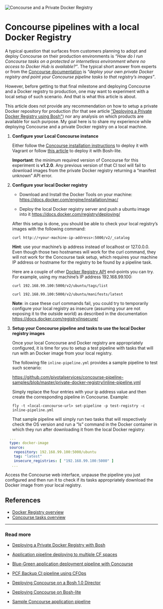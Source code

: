 ![Concourse and a Private Docker Registry](https://raw.githubusercontent.com/pivotalservices/concourse-pipeline-samples/master/common/images/concourse-and-private-registry.jpg)

# Concourse pipelines with a local Docker Registry

A typical question that surfaces from customers planning to adopt and deploy Concourse on their production environments is _“How do I run Concourse tasks on a protected or internetless environment where no access to Docker Hub is available?”_. The typical short answer from experts or from the [Concourse documentation](http://concourse-ci.org/running-tasks.html) is _“deploy your own private Docker registry and point your Concourse pipeline tasks to that registry’s images”_.

However, before getting to that final milestone and deploying Concourse and a Docker registry to production, one may want to experiment with a local setup of such scenario. And that is what this article is about.

This article does not provide any recommendation on how to setup a private Docker repository for production (for that see article ["Deploying a Private Docker Registry using Bosh"](https://github.com/pivotalservices/concourse-pipeline-samples/tree/master/private-docker-registry/docker-registry-release)) nor any analysis on which products are available for such purpose. My goal here is to share my experience while deploying Concourse and a private Docker registry on a local machine.


1. **Configure your Local Concourse instance**

   Either follow the [Concourse installation instructions](http://concourse-ci.org/vagrant.html) to deploy it  with Vagrant or follow [this article](https://github.com/pivotalservices/concourse-pipeline-samples/tree/master/concourse-on-bosh-lite) to deploy it with Bosh-lite.

   **Important**: the minimum required version of Concourse for this experiment is **v1.2.0**. Any previous version of that CI tool will fail to download images from the private Docker registry returning a “manifest unknown” API error.

2. **Configure your local Docker registry**

   - Download and Install the Docker Tools on your machine: https://docs.docker.com/engine/installation/mac/

   - Deploy the local Docker registry server and push a ubuntu image into it https://docs.docker.com/registry/deploying/

   After this setup is done, you should be able to check your local registry’s images with the following command:

   ```curl http://<your-machine-ip-address>:5000/v2/_catalog```

   **Hint**: use your machine’s ip address instead of localhost or 127.0.0.0.
   Even though those two hostnames will work for the curl command, they will not work for the Concourse task setup, which requires your machine IP address or hostname for the registry to be found by a pipeline task.

   Here are a couple of other [Docker Registry API](https://docs.docker.com/registry/spec/api/) end-points you can try.
   For example, using my machine’s IP address 192.168.99.100:

     ```curl 192.168.99.100:5000/v2/ubuntu/tags/list ```

     ```curl 192.168.99.100:5000/v2/ubuntu/manifests/latest ```

   **Note**: in case these curl commands fail, you could try to temporarily configure your local registry as insecure (assuming your are not exposing it to the outside world) as described in the documentation https://docs.docker.com/registry/insecure/

3. **Setup your Concourse pipeline and tasks to use the local Docker registry images**

   Once your local Concourse and Docker registry are appropriately configured, it is time for you to setup a test pipeline with tasks that will run with an Docker image from your local registry.

   The following file ```inline-pipeline.yml``` provides a sample pipeline to test such scenario:

   https://github.com/pivotalservices/concourse-pipeline-samples/blob/master/private-docker-registry/inline-pipeline.yml

   Simply replace the four entries <your-ip-address-goes-here> with your ip address value and then create the corresponding pipeline in Concourse. Example:

   ```fly -t <local-concourse-url> set-pipeline -p test-registry -c inline-pipeline.yml ```

   That sample pipeline will simply run two tasks that will respectively check the OS version and run a “ls” command in the Docker container in which they run after downloading it from the local Docker registry:

``` yaml
  ...
  type: docker-image
  source:
    repository: 192.168.99.100:5000/ubuntu
    tag: "latest"
    insecure_registries: [ "192.168.99.100:5000" ]
   ...
```

  Access the Concourse web interface, unpause the pipeline you just configured and then run it to check if its tasks appropriately download the Docker image from your local registry.


## References
   - [Docker Registry overview](https://docs.docker.com/registry/overview/)
   - [Concourse tasks overview](http://concourse-ci.org/running-tasks.html)

---

### Read more

- [Deploying a Private Docker Registry with Bosh](https://github.com/pivotalservices/concourse-pipeline-samples/tree/master/private-docker-registry/docker-registry-release)

- [Application pipeline deploying to multiple CF spaces](https://github.com/pivotalservices/sample-app-pipeline)

- [Blue-Green application deployment pipeline with Concourse](https://github.com/pivotalservices/concourse-pipeline-samples/tree/master/blue-green-app-deployment)

- [PCF Backup CI pipeline using CFOps](https://github.com/pivotalservices/concourse-pipeline-samples/tree/master/pcf-cfops-backup)

- [Deploying Concourse on a Bosh 1.0 Director](https://github.com/pivotalservices/concourse-pipeline-samples/tree/master/concourse-on-bosh-1.0)

- [Deploying Concourse on Bosh-lite](https://github.com/pivotalservices/concourse-pipeline-samples/tree/master/concourse-on-bosh-lite)

- [Sample Concourse application pipeline](https://github.com/pivotalservices/sample-app-pipeline)
